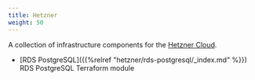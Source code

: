 ```yaml
---
title: Hetzner
weight: 50
---
```


A collection of infrastructure components for the [Hetzner Cloud](https://cloud.hetzner.de).

* [RDS PostgreSQL]({{%relref "hetzner/rds-postgresql/_index.md" %}}) RDS PostgreSQL Terraform module
